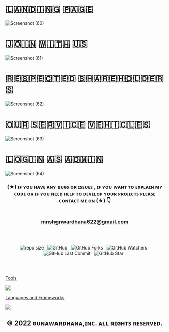 

# 🇱​🇦​🇳​🇩​🇮​🇳​🇬​ 🇵​🇦​🇬​🇪​
![Screenshot (60)](https://user-images.githubusercontent.com/100486080/222917256-115d554f-6d7b-466f-a3c2-93b28a9c9f41.png)

# 🇯​🇴​🇮​🇳​ 🇼​🇮​🇹​🇭​ 🇺​🇸​
![Screenshot (61)](https://user-images.githubusercontent.com/100486080/222917275-3e14a27d-fa59-4e58-91a6-9811751350ee.png)

# 🇷​🇪​🇸​🇵​🇪​🇨​🇹​🇪​🇩​ 🇸​🇭​🇦​🇷​🇪​🇭​🇴​🇱​🇩​🇪​🇷​🇸​
![Screenshot (62)](https://user-images.githubusercontent.com/100486080/222917279-83803e6c-a845-45f0-ae58-011628451d97.png)

# 🇴​🇺​🇷​ 🇸​🇪​🇷​🇻​🇮​🇨​🇪​ 🇻​🇪​🇭​🇮​🇨​🇱​🇪​🇸​
![Screenshot (63)](https://user-images.githubusercontent.com/100486080/222917288-30dd68c1-cf28-4916-bbbf-7748180e2436.png)

# 🇱​🇴​🇬​🇮​🇳​ 🇦​🇸​ 🇦​🇩​🇲​🇮​🇳​
![Screenshot (64)](https://user-images.githubusercontent.com/100486080/222917295-fd338598-f7e0-441e-955e-9f73ea7249db.png)


<div align="center">

### (★) ɪꜰ ʏᴏᴜ ʜᴀᴠᴇ ᴀɴʏ ʙᴜɢꜱ ᴏʀ ɪꜱꜱᴜᴇꜱ , ɪꜰ ʏᴏᴜ ᴡᴀɴᴛ ᴛᴏ ᴇxᴘʟᴀɪɴ ᴍʏ ᴄᴏᴅᴇ ᴏʀ ɪꜰ ʏᴏᴜ ɴᴇᴇᴅ ʜᴇʟᴘ ᴛᴏ ᴅᴇᴠᴇʟᴏᴘ ʏᴏᴜʀ ᴘʀᴏᴊᴇᴄᴛꜱ ᴘʟᴇᴀꜱᴇ ᴄᴏɴᴛᴀᴄᴛ ᴍᴇ ᴏɴ (★) 👇<br> <br> <br> mnshgnwardhana622@gmail.com

</div>

<br><br>
<div align="center">

![repo size](https://img.shields.io/github/repo-size/mGunawardhana/Easy-car-rental-private-limited?style=for-the-badge) &nbsp;
![GitHub](https://img.shields.io/github/license/mGunawardhana/Easy-car-rental-private-limited?style=for-the-badge) &nbsp;
![GitHub Forks](https://img.shields.io/github/forks/mGunawardhana/Easy-car-rental-private-limited?&labelColor=black&color=f7b731&style=for-the-badge) &nbsp;
![GitHub Watchers](https://img.shields.io/github/watchers/mGunawardhana/Easy-car-rental-private-limited?style=for-the-badge) &nbsp;
![GitHub Last Commit](https://img.shields.io/github/last-commit/mGunawardhana/Easy-car-rental-private-limited?style=for-the-badge) &nbsp;
![GitHub Star](https://img.shields.io/github/stars/mGunawardhana/Easy-car-rental-private-limited?style=for-the-badge) &nbsp;

</div>
<br><br>

<p align="center">
  <a href="https://skillicons.dev">
  <p>Tools</p>
     <img src="https://skillicons.dev/icons?i=idea,git,github,vscode" />
     <br>
  <p>Languages and Frameworks</p>
    <img src="https://skillicons.dev/icons?i=hibernate,html,idea,java,js,bootstrap,jquery,mysql,nodejs,css,git,github,spring,svelte,vscode" />
  </a>
</p>

<div align="center">

## © 2022 ɢᴜɴᴀᴡᴀʀᴅʜᴀɴᴀ,ɪɴᴄ. ᴀʟʟ ʀɪɢʜᴛꜱ ʀᴇꜱᴇʀᴠᴇᴅ.

</div>
